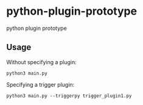 # python-plugin-prototype

python plugin prototype

## Usage

Without specifying a plugin:

    python3 main.py

Specifying a trigger plugin:

    python3 main.py --triggerpy trigger_plugin1.py

